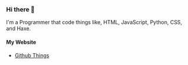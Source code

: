 ### Hi there 👋

I'm a Programmer that code things like, HTML, JavaScript, Python, CSS, and Haxe.

#### My Website
- [Github Things](https://whitty20012.github.io/)
